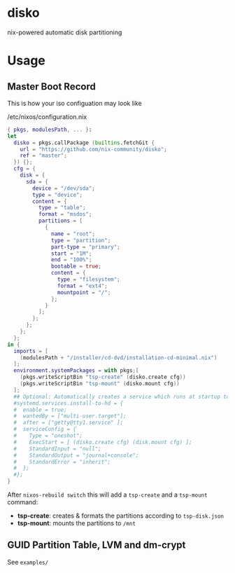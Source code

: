 disko
=====

nix-powered automatic disk partitioning

Usage
=====

Master Boot Record
------------------
This is how your iso configuation may look like

/etc/nixos/configuration.nix
```nix
{ pkgs, modulesPath, ... }:
let
  disko = pkgs.callPackage (builtins.fetchGit {
    url = "https://github.com/nix-community/disko";
    ref = "master";
  }) {};
  cfg = {
    disk = {
      sda = {
        device = "/dev/sda";
        type = "device";
        content = {
          type = "table";
          format = "msdos";
          partitions = [
            {
              name = "root";
              type = "partition";
              part-type = "primary";
              start = "1M";
              end = "100%";
              bootable = true;
              content = {
                type = "filesystem";
                format = "ext4";
                mountpoint = "/";
              };
            }
          ];
        };
      };
    };
  };
in {
  imports = [
    (modulesPath + "/installer/cd-dvd/installation-cd-minimal.nix")
  ];
  environment.systemPackages = with pkgs;[
    (pkgs.writeScriptBin "tsp-create" (disko.create cfg))
    (pkgs.writeScriptBin "tsp-mount" (disko.mount cfg))
  ];
  ## Optional: Automatically creates a service which runs at startup to perform the partitioning
  #systemd.services.install-to-hd = {
  #  enable = true;
  #  wantedBy = ["multi-user.target"];
  #  after = ["getty@tty1.service" ];
  #  serviceConfig = {
  #    Type = "oneshot";
  #    ExecStart = [ (disko.create cfg) (disk.mount cfg) ];
  #    StandardInput = "null";
  #    StandardOutput = "journal+console";
  #    StandardError = "inherit";
  #  };
  #};
}
```

After `nixos-rebuild switch` this will add a `tsp-create` and a `tsp-mount`
command:

- **tsp-create**: creates & formats the partitions according to `tsp-disk.json`
- **tsp-mount**: mounts the partitions to `/mnt`

GUID Partition Table, LVM and dm-crypt
--------------------------------------
See `examples/`
